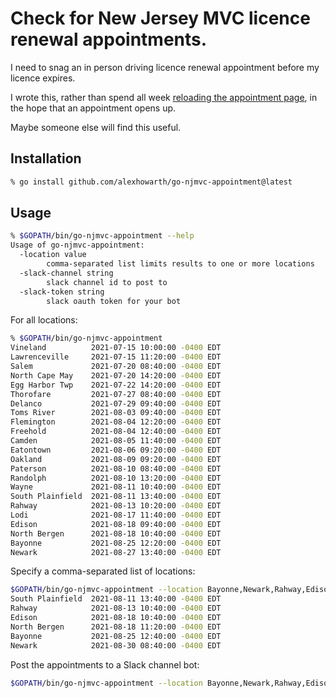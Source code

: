 # Check for New Jersey MVC licence renewal appointments.

I need to snag an in person driving licence renewal appointment before my licence expires.

I wrote this, rather than spend all week [reloading the appointment page](https://telegov.njportal.com/njmvc/AppointmentWizard/11), in the hope that an appointment opens up.

Maybe someone else will find this useful.

## Installation

```bash
% go install github.com/alexhowarth/go-njmvc-appointment@latest
```

## Usage

```bash
% $GOPATH/bin/go-njmvc-appointment --help
Usage of go-njmvc-appointment:
  -location value
        comma-separated list limits results to one or more locations
  -slack-channel string
        slack channel id to post to
  -slack-token string
        slack oauth token for your bot
```

For all locations:

```bash
% $GOPATH/bin/go-njmvc-appointment
Vineland          2021-07-15 10:00:00 -0400 EDT
Lawrenceville     2021-07-15 11:20:00 -0400 EDT
Salem             2021-07-20 08:40:00 -0400 EDT
North Cape May    2021-07-20 14:20:00 -0400 EDT
Egg Harbor Twp    2021-07-22 14:20:00 -0400 EDT
Thorofare         2021-07-27 08:40:00 -0400 EDT
Delanco           2021-07-29 09:40:00 -0400 EDT
Toms River        2021-08-03 09:40:00 -0400 EDT
Flemington        2021-08-04 12:20:00 -0400 EDT
Freehold          2021-08-04 12:40:00 -0400 EDT
Camden            2021-08-05 11:40:00 -0400 EDT
Eatontown         2021-08-06 09:20:00 -0400 EDT
Oakland           2021-08-09 09:20:00 -0400 EDT
Paterson          2021-08-10 08:40:00 -0400 EDT
Randolph          2021-08-10 13:20:00 -0400 EDT
Wayne             2021-08-11 10:40:00 -0400 EDT
South Plainfield  2021-08-11 13:40:00 -0400 EDT
Rahway            2021-08-13 10:20:00 -0400 EDT
Lodi              2021-08-17 11:40:00 -0400 EDT
Edison            2021-08-18 09:40:00 -0400 EDT
North Bergen      2021-08-18 10:40:00 -0400 EDT
Bayonne           2021-08-25 12:20:00 -0400 EDT
Newark            2021-08-27 13:40:00 -0400 EDT
```

Specify a comma-separated list of locations:

```bash
$GOPATH/bin/go-njmvc-appointment --location Bayonne,Newark,Rahway,Edison,"South Plainfield","North Bergen"
South Plainfield  2021-08-11 13:40:00 -0400 EDT
Rahway            2021-08-13 10:40:00 -0400 EDT
Edison            2021-08-18 10:40:00 -0400 EDT
North Bergen      2021-08-18 11:20:00 -0400 EDT
Bayonne           2021-08-25 12:40:00 -0400 EDT
Newark            2021-08-30 08:40:00 -0400 EDT
```

Post the appointments to a Slack channel bot:

```bash
$GOPATH/bin/go-njmvc-appointment --location Bayonne,Newark,Rahway,Edison,"South Plainfield","North Bergen" --slack-channel abc123 --slack-token def456
```